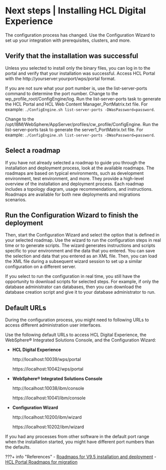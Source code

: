 # Next steps \| Installing HCL Digital Experience

The configuration process has changed. Use the Configuration Wizard to set up your integration with prerequisites, clusters, and more.

## Verify that the installation was successful

Unless you selected to install only the binary files, you can log in to the portal and verify that your installation was successful. Access HCL Portal with the http://yourserver:yourport/wps/portal format.

If you are not sure what your port number is, use the list-server-ports command to determine the port number. Change to the wp_profile_root/ConfigEngine/log. Run the list-server-ports task to generate the HCL Portal and HCL Web Content Manager_PortMatrix.txt file. For example: `./ConfigEngine.sh list-server-ports -DWasPassword=password`.

Change to the /opt/IBM/WebSphere/AppServer/profiles/cw_profile/ConfigEngine. Run the list-server-ports task to generate the server1_PortMatrix.txt file. For example: `./ConfigEngine.sh list-server-ports -DWasPassword=password`.

## Select a roadmap

If you have not already selected a roadmap to guide you through the installation and deployment process, look at the available roadmaps. The roadmaps are based on typical environments, such as development environment, test environment, and more. They provide a high-level overview of the installation and deployment process. Each roadmap includes a topology diagram, usage recommendations, and instructions. Roadmaps are available for both new deployments and migrations scenarios.

## Run the Configuration Wizard to finish the deployment

Then, start the Configuration Wizard and select the option that is defined in your selected roadmap. Use the wizard to run the configuration steps in real time or to generate scripts. The wizard generates instructions and scripts specific to your environment and the data that you entered. You can save the selection and data that you entered as an XML file. Then, you can load the XML file during a subsequent wizard session to set up a similar configuration on a different server.

If you select to run the configuration in real time, you still have the opportunity to download scripts for selected steps. For example, if only the database administrator can databases, then you can download the database creation script and give it to your database administrator to run.

## Default URLs

During the configuration process, you might need to following URLs to access different administration user interfaces.

Use the following default URLs to access HCL Digital Experience, the WebSphere® Integrated Solutions Console, and the Configuration Wizard:

-   **HCL Digital Experience**

    http://localhost:10039/wps/portal

    https://localhost:10042/wps/portal

-   **WebSphere® Integrated Solutions Console**

    http://localhost:10038/ibm/console

    https://localhost:10041/ibm/console

-   **Configuration Wizard**

    http://localhost:10200/ibm/wizard

    https://localhost:10202/ibm/wizard


If you had any processes from other software in the default port range when the installation started, you might have different port numbers than the defaults.

???+ info "References"
    -   [Roadmaps for V9.5 installation and deployment](../../../../../get_started/plan_deployment/traditional_deployment/roadmaps/rm_install_deployment/rm_installation.md)
    -   [HCL Portal Roadmaps for migration](../../../../manage/migrate/planning_migration/rm_migration/index.md)
